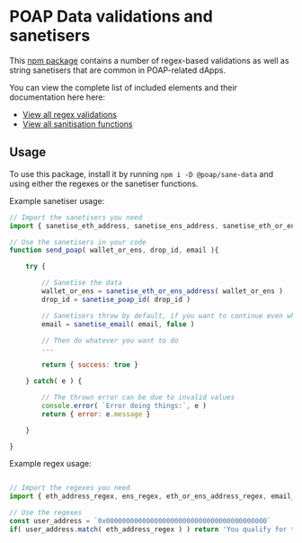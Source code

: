 # POAP Data validations and sanetisers

This [npm package](https://www.npmjs.com/package/@poap/sane-data) contains a number of regex-based validations as well as string sanetisers that are common in POAP-related dApps.

You can view the complete list of included elements and their documentation here here:

- [View all regex validations](https://github.com/poap-xyz/sane-data/tree/main/src/modules/validations.js)
- [View all sanitisation functions](https://github.com/poap-xyz/sane-data/tree/main/src/modules/sanitisers.js)

## Usage

To use this package, install it by running `npm i -D @poap/sane-data` and using either the regexes or the sanetiser functions.

Example sanetiser usage:

```js
// Import the sanetisers you need
import { sanetise_eth_address, sanetise_ens_address, sanetise_eth_or_ens_address, sanetise_poap_id, sanetise_poap_edit_code, sanetise_email, sanetise_string } from '@poap/sane-data'

// Use the sanetisers in your code
function send_poap( wallet_or_ens, drop_id, email ){

    try {

        // Sanetise the data
        wallet_or_ens = sanetise_eth_or_ens_address( wallet_or_ens )
        drop_id = sanetise_poap_id( drop_id )

        // Sanetisers throw by default, if you want to continue even when the sanetiser fails, you can disable throwing like so:
        email = sanetise_email( email, false )

        // Then do whatever you want to do
        ...

        return { success: true }

    } catch( e ) {

        // The thrown error can be due to invalid values
        console.error( `Error doing things:`, e )
        return { error: e.message }

    }

}

```

Example regex usage:

```js

// Import the regexes you need
import { eth_address_regex, ens_regex, eth_or_ens_address_regex, email_regex, poap_id_regex, poap_edit_code_regex } from '@poap/sane-data'

// Use the regexes
const user_address = `0x0000000000000000000000000000000000000000`
if( user_address.match( eth_address_regex ) ) return 'You qualify for the airdrop'

```